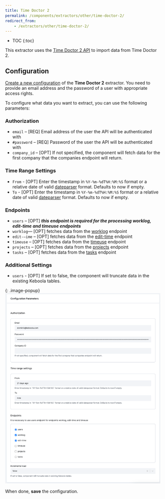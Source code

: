 ```yaml
---
title: Time Doctor 2
permalink: /components/extractors/other/time-doctor-2/
redirect_from:
    - /extractors/other/time-doctor-2/
---
```


* TOC
{:toc}

This extractor uses the [Time Doctor 2 API](https://api2.timedoctor.com/) to import data from Time Doctor 2.

## Configuration
[Create a new configuration](/components/#creating-component-configuration) of the **Time Doctor 2** extractor.
You need to provide an email address and the password of a user with appropriate access rights.

To configure what data you want to extract, you can use the following parameters:

### Authorization

- `email` – [REQ] Email address of the user the API will be authenticated with
- `#password` – [REQ] Password of the user the API will be authenticated with
- `company_id` – [OPT] If not specified, the component will fetch data for the first company
that the companies endpoint will return.

### Time Range Settings

- `From` - [OPT] Enter the timestamp in `%Y-%m-%dT%H:%M:%S` format or a relative date of valid [dateparser](https://dateparser.readthedocs.io/en/latest/) format. Defaults to now if empty.
- `To` - [OPT] Enter the timestamp in `%Y-%m-%dT%H:%M:%S` format or a relative date of valid [dateparser](https://dateparser.readthedocs.io/en/latest/) format. Defaults to now if empty.

### Endpoints

 - `users` – [OPT] ***this endpoint is required for the processing worklog, edit-time and timeuse endpoints***
 - `worklog`–– [OPT] fetches data from the [worklog](https://api2.timedoctor.com/#/Activity/getActivityWorklog) endpoint
 - `edit-–ime` – [OPT] fetches data from the [edit-time](https://api2.timedoctor.com/#/Activity/getActivityEditTime) endpoint
 - `timeuse` – [OPT] fetches data from the [timeuse](https://api2.timedoctor.com/#/Activity/getActivityTimeuse) endpoint
 - `projects` – [OPT] fetches data from the [projects](https://api2.timedoctor.com/#/Projects/projects) endpoint
 - `tasks` – [OPT] fetches data from the [tasks](https://api2.timedoctor.com/#/Tasks/tasks) endpoint

### Additional Settings

 - `users` - [OPT] If set to false, the component will truncate data in the existing Keboola tables.

{: .image-popup}
![Screenshot - Time Doctor 2 Configuration](/components/extractors/other/time-doctor-2/time-doctor-2.png)

When done, **save** the configuration. 
